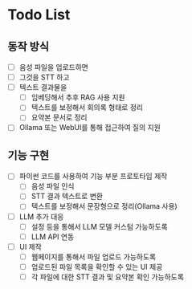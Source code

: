 # Todo List

## 동작 방식
- [ ] 음성 파일을 업로드하면
- [ ] 그것을 STT 하고
- [ ] 텍스트 결과물을
    - [ ] 임베딩해서 추후 RAG 사용 지원
    - [ ] 텍스트를 보정해서 회의록 형태로 정리
    - [ ] 요약본 문서로 정리
- [ ] Ollama 또는 WebUI를 통해 접근하여 질의 지원

## 기능 구현
- [ ] 파이썬 코드를 사용하여 기능 부분 프로토타입 제작
    - [ ] 음성 파일 인식
    - [ ] STT 결과 텍스트로 변환
    - [ ] 텍스트를 보정해서 문장형으로 정리(Ollama 사용)
- [ ] LLM 추가 대응
    - [ ] 설정 등을 통해서 LLM 모델 커스텀 가능하도록
    - [ ] LLM API 연동
- [ ] UI 제작
    - [ ] 웹페이지를 통해서 파일 업로드 가능하도록
    - [ ] 업로드된 파일 목록을 확인할 수 있는 UI 제공
    - [ ] 각 파일에 대한 STT 결과 및 요약본 확인 가능하도록
